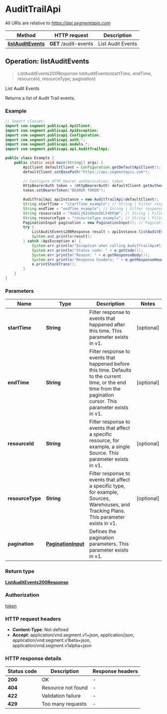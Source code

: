 # AuditTrailApi

All URIs are relative to *https://api.segmentapis.com*

| Method | HTTP request | Description |
|------------- | ------------- | -------------|
| [**listAuditEvents**](AuditTrailApi.md#listAuditEvents) | **GET** /audit-events | List Audit Events |



## Operation: listAuditEvents

> ListAuditEvents200Response listAuditEvents(startTime, endTime, resourceId, resourceType, pagination)

List Audit Events

Returns a list of Audit Trail events.

### Example

```java
// Import classes:
import com.segment.publicapi.ApiClient;
import com.segment.publicapi.ApiException;
import com.segment.publicapi.Configuration;
import com.segment.publicapi.auth.*;
import com.segment.publicapi.models.*;
import com.segment.publicapi.api.AuditTrailApi;

public class Example {
    public static void main(String[] args) {
        ApiClient defaultClient = Configuration.getDefaultApiClient();
        defaultClient.setBasePath("https://api.segmentapis.com");
        
        // Configure HTTP bearer authorization: token
        HttpBearerAuth token = (HttpBearerAuth) defaultClient.getAuthentication("token");
        token.setBearerToken("BEARER TOKEN");

        AuditTrailApi apiInstance = new AuditTrailApi(defaultClient);
        String startTime = "startTime_example"; // String | Filter response to events that happened after this time.  This parameter exists in v1.
        String endTime = "endTime_example"; // String | Filter response to events that happened before this time. Defaults to the current time, or the end time from the pagination cursor.  This parameter exists in v1.
        String resourceId = "9aQ1Lj62S4bomZKLF4DPqW"; // String | Filter response to events that affect a specific resource, for example, a single Source.  This parameter exists in v1.
        String resourceType = "resourceType_example"; // String | Filter response to events that affect a specific type, for example, Sources, Warehouses, and Tracking Plans.  This parameter exists in v1.
        PaginationInput pagination = new PaginationInput(); // PaginationInput | Defines the pagination parameters.  This parameter exists in v1.
        try {
            ListAuditEvents200Response result = apiInstance.listAuditEvents(startTime, endTime, resourceId, resourceType, pagination);
            System.out.println(result);
        } catch (ApiException e) {
            System.err.println("Exception when calling AuditTrailApi#listAuditEvents");
            System.err.println("Status code: " + e.getCode());
            System.err.println("Reason: " + e.getResponseBody());
            System.err.println("Response headers: " + e.getResponseHeaders());
            e.printStackTrace();
        }
    }
}
```

### Parameters


| Name | Type | Description  | Notes |
|------------- | ------------- | ------------- | -------------|
| **startTime** | **String**| Filter response to events that happened after this time.  This parameter exists in v1. | [optional] |
| **endTime** | **String**| Filter response to events that happened before this time. Defaults to the current time, or the end time from the pagination cursor.  This parameter exists in v1. | [optional] |
| **resourceId** | **String**| Filter response to events that affect a specific resource, for example, a single Source.  This parameter exists in v1. | [optional] |
| **resourceType** | **String**| Filter response to events that affect a specific type, for example, Sources, Warehouses, and Tracking Plans.  This parameter exists in v1. | [optional] |
| **pagination** | [**PaginationInput**](.md)| Defines the pagination parameters.  This parameter exists in v1. | |

### Return type

[**ListAuditEvents200Response**](ListAuditEvents200Response.md)

### Authorization

[token](../README.md#token)

### HTTP request headers

- **Content-Type**: Not defined
- **Accept**: application/vnd.segment.v1+json, application/json, application/vnd.segment.v1beta+json, application/vnd.segment.v1alpha+json


### HTTP response details
| Status code | Description | Response headers |
|-------------|-------------|------------------|
| **200** | OK |  -  |
| **404** | Resource not found |  -  |
| **422** | Validation failure |  -  |
| **429** | Too many requests |  -  |

